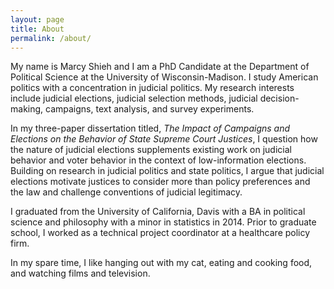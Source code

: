 ```yaml
---
layout: page
title: About
permalink: /about/
---
```


My name is Marcy Shieh and I am a PhD Candidate at the Department of Political Science at the University of Wisconsin-Madison. I study American politics with a concentration in judicial politics. My research interests include judicial elections, judicial selection methods, judicial decision-making, campaigns, text analysis, and survey experiments.

In my three-paper dissertation titled, *The Impact of Campaigns and Elections on the Behavior of State Supreme Court Justices*, I question how the nature of judicial elections supplements existing work on judicial behavior and voter behavior in the context of low-information elections. Building on research in judicial politics and state politics, I argue that judicial elections motivate justices to consider more than policy preferences and the law and challenge conventions of judicial legitimacy.

I graduated from the University of California, Davis with a BA in political science and philosophy with a minor in statistics in 2014. Prior to graduate school, I worked as a technical project coordinator at a healthcare policy firm.

In my spare time, I like hanging out with my cat, eating and cooking food, and watching films and television.
